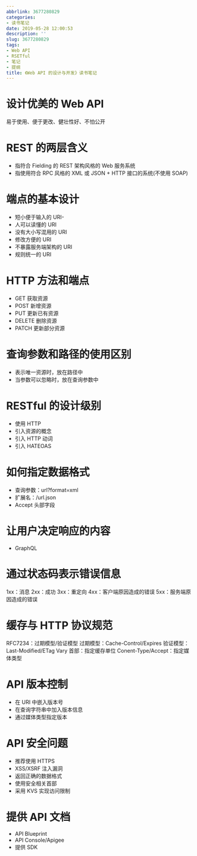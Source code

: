 ```yaml
---
abbrlink: 3677280829
categories:
- 读书笔记
date: 2019-05-28 12:00:53
description: ''
slug: 3677280829
tags:
- Web API
- RSETful
- 笔记
- 提纲
title: 《Web API 的设计与开发》读书笔记
---
```


# 设计优美的 Web API
易于使用、便于更改、健壮性好、不怕公开

# REST 的两层含义
- 指符合 Fielding 的 REST 架构风格的 Web 服务系统
- 指使用符合 RPC 风格的 XML 或 JSON + HTTP 接口的系统(不使用 SOAP)

# 端点的基本设计
- 短小便于输入的 URI-
- 人可以读懂的 URI
- 没有大小写混用的 URI
- 修改方便的 URI
- 不暴露服务端架构的 URI
- 规则统一的 URI

# HTTP 方法和端点
- GET 获取资源
- POST 新增资源
- PUT 更新已有资源
- DELETE 删除资源
- PATCH 更新部分资源

# 查询参数和路径的使用区别
- 表示唯一资源时，放在路径中
- 当参数可以忽略时，放在查询参数中
# RESTful 的设计级别
- 使用 HTTP
- 引入资源的概念
- 引入 HTTP 动词
- 引入 HATEOAS
# 如何指定数据格式
- 查询参数：url?format=xml
- 扩展名：/url.json
- Accept 头部字段
# 让用户决定响应的内容
- GraphQL
# 通过状态码表示错误信息
1xx：消息
2xx：成功
3xx：重定向
4xx：客户端原因造成的错误
5xx：服务端原因造成的错误
# 缓存与 HTTP 协议规范
RFC7234：过期模型/验证模型
过期模型：Cache-Control/Expires
验证模型：Last-Modified/ETag
Vary 首部：指定缓存单位
Conent-Type/Accept：指定媒体类型

# API 版本控制
- 在 URI 中嵌入版本号
- 在查询字符串中加入版本信息
- 通过媒体类型指定版本
# API 安全问题
- 推荐使用 HTTPS
- XSS/XSRF 注入漏洞
- 返回正确的数据格式
- 使用安全相关首部
- 采用 KVS 实现访问限制
# 提供 API 文档
- API Blueprint
- API Console/Apigee
- 提供 SDK
